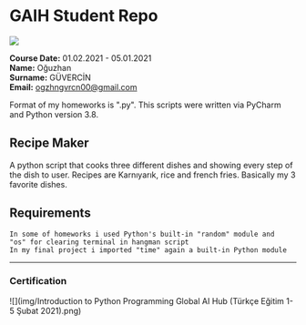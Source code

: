 # GAIH Student Repo
![](img/logo.png)

**Course Date:** 01.02.2021 - 05.01.2021  
**Name:** Oğuzhan  
**Surname:** GÜVERCİN  
**Email:** ogzhngvrcn00@gmail.com  

Format of my homeworks is ".py". This scripts were written via PyCharm and Python version 3.8.

## Recipe Maker
A python script that cooks three different dishes and showing every step of the dish to user.
Recipes are Karnıyarık, rice and french fries. Basically my 3 favorite dishes.

## Requirements
```
In some of homeworks i used Python's built-in "random" module and 
"os" for clearing terminal in hangman script 
In my final project i imported "time" again a built-in Python module
```
---

### Certification
![](img/Introduction to Python Programming Global AI Hub (Türkçe Eğitim 1-5 Şubat 2021).png)
